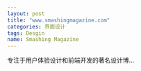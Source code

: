 ```yaml
---
layout: post
title: "www.smashingmagazine.com"
categories: 界面设计
tags: Desgin
name: Smashing Magazine
---
```

专注于用户体验设计和前端开发的著名设计博...
